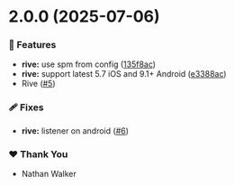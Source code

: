# 2.0.0 (2025-07-06)

### 🚀 Features

- **rive:** use spm from config ([135f8ac](https://github.com/NativeScript/ui-kit/commit/135f8ac))
- **rive:** support latest 5.7 iOS and 9.1+ Android ([e3388ac](https://github.com/NativeScript/ui-kit/commit/e3388ac))
- Rive ([#5](https://github.com/NativeScript/ui-kit/pull/5))

### 🩹 Fixes

- **rive:** listener on android ([#6](https://github.com/NativeScript/ui-kit/pull/6))

### ❤️ Thank You

- Nathan Walker